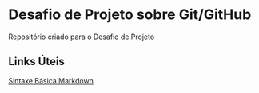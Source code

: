 # Desafio de Projeto sobre Git/GitHub
Repositório criado para o Desafio de Projeto

## Links Úteis 
[Sintaxe Básica Markdown](https://www.markdownguide.org/basic-syntax/)
